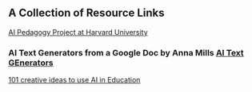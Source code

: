 ## A Collection of Resource Links
[AI Pedagogy Project at Harvard University](https://aipedagogy.org/)
### AI Text Generators from a Google Doc by Anna Mills [AI Text GEnerators](https://docs.google.com/document/d/1V1drRG1XlWTBrEwgGqd-cCySUB12JrcoamB5i16-Ezw/edit#heading=h.sot8caygc8jr)
[101 creative ideas to use AI in Education](https://creativehecommunity.wordpress.com/2023/06/23/oa-book-101-creative-ideas-to-use-ai-in-education/)
